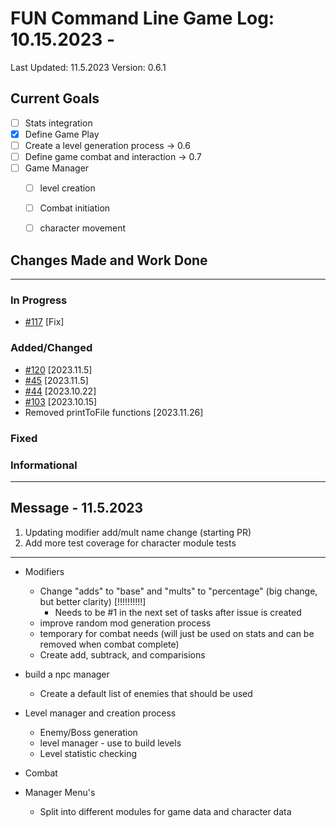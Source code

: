 # FUN Command Line Game Log: 10.15.2023 - 
<!-- Update: Current Log date -->

Last Updated: 11.5.2023 <!-- Update with previous log date -->
Version: 0.6.1
<!-- Update version number when changes made-->
<!-- Verions Additions 
  + 1.0.0 is for major project wide changes like adding a whole new concept/face change
    + V1 = MVP CLI version of game
    + V2 = integration of Textual package and any visiualization features
  + 0.1.0 is for current feature version updates including additions/removal/revamp of methods or parts (general idea of things)
  + 0.0.1 is for minor changes including: bug fixes, additions to current methods
 -->

<!-- _Date_ - When item was added  
__\<Date\>__ - When Item was completed
-->
<!-- Update Table with Current File Count -->

## Current Goals

- [ ] Stats integration 
- [x] Define Game Play
- [ ] Create a level generation process -> 0.6
- [ ] Define game combat and interaction -> 0.7
- [ ] Game Manager
  - [ ] level creation
  - [ ] Combat initiation
  - [ ] character movement


## Changes Made and Work Done

------------------------------

### In Progress
- [#117](https://github.com/jevinevans/Game/issues/117) [Fix]

### Added/Changed
- [#120](https://github.com/jevinevans/Game/issues/120) [2023.11.5]
- [#45](https://github.com/jevinevans/Game/issues/45) [2023.11.5]
- [#44](https://github.com/jevinevans/Game/issues/44) [2023.10.22]
- [#103](https://github.com/jevinevans/Game/issues/103) [2023.10.15]
- Removed printToFile functions [2023.11.26]

### Fixed

### Informational


------------------------------

## Message - 11.5.2023

1. Updating modifier add/mult name change (starting PR)
1. Add more test coverage for character module tests

---------------------------

- Modifiers
  - Change "adds" to "base" and "mults" to "percentage" (big change, but better clarity) [!!!!!!!!!!]
    - Needs to be #1 in the next set of tasks after issue is created
  - improve random mod generation process
  - temporary for combat needs (will just be used on stats and can be removed when combat complete)
  - Create add, subtrack, and comparisions

- build a npc manager
  - Create a default list of enemies that should be used

- Level manager and creation process
  - Enemy/Boss generation
  - level manager - use to build levels
  - Level statistic checking

- Combat

- Manager Menu's
  - Split into different modules for game data and character data